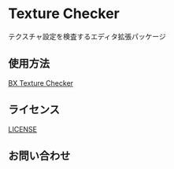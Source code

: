 # Texture Checker

テクスチャ設定を検査するエディタ拡張パッケージ

## 使用方法

[BX Texture Checker](Packages/TextureChecker/Documentation~/index.md)

## ライセンス

[LICENSE](Packages/TextureChecker/LICENSE.md)

## お問い合わせ